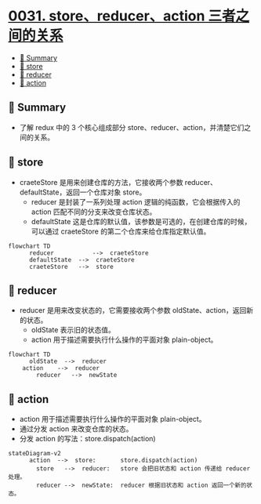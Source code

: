 # [0031. store、reducer、action 三者之间的关系](https://github.com/Tdahuyou/react/tree/main/0031.%20store%E3%80%81reducer%E3%80%81action%20%E4%B8%89%E8%80%85%E4%B9%8B%E9%97%B4%E7%9A%84%E5%85%B3%E7%B3%BB/README.md)

<!-- region:toc -->
- [📝 Summary](#-summary)
- [📒 store](#-store)
- [📒 reducer](#-reducer)
- [📒 action](#-action)
<!-- endregion:toc -->

## 📝 Summary

- 了解 redux 中的 3 个核心组成部分 store、reducer、action，并清楚它们之间的关系。

## 📒 store

- craeteStore 是用来创建仓库的方法，它接收两个参数 reducer、defaultState，返回一个仓库对象 store。
  - reducer 是封装了一系列处理 action 逻辑的纯函数，它会根据传入的 action 匹配不同的分支来改变仓库状态。
  - defaultState 这是仓库的默认值，该参数是可选的，在创建仓库的时候，可以通过 craeteStore 的第二个仓库来给仓库指定默认值。

```mermaid
flowchart TD
	  reducer  			-->  craeteStore
	  defaultState  -->  craeteStore
	  craeteStore  	-->  store
```

## 📒 reducer

- reducer 是用来改变状态的，它需要接收两个参数 oldState、action，返回新的状态。
  - oldState 表示旧的状态值。
  - action 用于描述需要执行什么操作的平面对象 plain-object。

```mermaid
flowchart TD
	  oldState  -->  reducer
    action    -->  reducer
		reducer   -->  newState
```

## 📒 action

- action 用于描述需要执行什么操作的平面对象 plain-object。
- 通过分发 action 来改变仓库的状态。
- 分发 action 的写法：store.dispatch(action)

```mermaid
stateDiagram-v2
	  action  -->  store: 		store.dispatch(action)
		store   -->  reducer: 	store 会把旧状态和 action 传递给 reducer 处理。
		reducer -->  newState: 	reducer 根据旧状态和 action 返回一个新的状态。
```